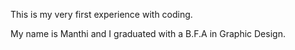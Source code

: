 This is my very first experience with coding.

My name is Manthi and I graduated with a B.F.A in Graphic Design.
